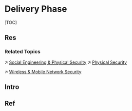 # Delivery Phase

[TOC]



## Res
### Related Topics
↗ [Social Engineering & Physical Security](../../../../⛈️%20Risk%20Management/🐗%20Cybersecurity%20Threats%20&%20Attacks/Social%20Engineering%20&%20Physical%20Security/Social%20Engineering%20&%20Physical%20Security.md)
↗ [Physical Security](../../../../Physical%20Security/Physical%20Security.md)

↗ [Wireless & Mobile Network Security](../../../../Network%20Security/Network%20Security%20Mechanisms/🛜%20Wireless%20&%20Mobile%20Network%20Security/Wireless%20&%20Mobile%20Network%20Security.md)



## Intro


## Ref

